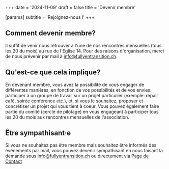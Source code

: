 +++
date = '2024-11-09'
draft = false
title = 'Devenir membre'

[params]
subtitle = 'Rejoignez-nous !'
+++

## Comment devenir membre?

Il suffit de venir nous retrouver à l'une de nos rencontres mensuelles (tous les 20 du mois) au rue de l'Église 14. Pour des raisons d'organisation, merci de nous prévenir par mail à info@fullyentransition.ch.

## Qu'est-ce que cela implique?

En devenant membre, vous avez la possibilité de vous engager de différentes manières, en fonction de vos possibilités et de vos envies: participer à un groupe de travail sur un projet particulier (exemple: repair café, soirée conférence etc.), et, si vous le souhaitez, proposer et concrétiser un projet qui vous tient à coeur. Vous pouvez également faire partie du comité (cercle de pilotage) en vous engageant à participer tous les 20 du mois aux rencontres mensuelles de l'association.

## Être sympathisant·e

Si vous ne souhaitez pas être membre mais souhaitez être informés des évènements par mail, vous pouvez devenir sympathisant en nous faisant la demande sous [info@fullyentransition.ch](mailto:info@fullyentransition.ch) ou directement via [Page de Contact](/contact)

